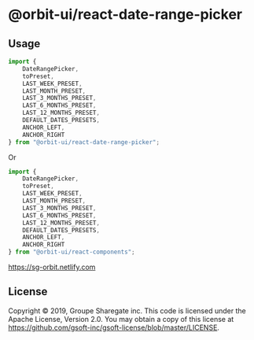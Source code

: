# @orbit-ui/react-date-range-picker

## Usage

```javascript
import { 
    DateRangePicker, 
    toPreset, 
    LAST_WEEK_PRESET, 
    LAST_MONTH_PRESET, 
    LAST_3_MONTHS_PRESET, 
    LAST_6_MONTHS_PRESET, 
    LAST_12_MONTHS_PRESET, 
    DEFAULT_DATES_PRESETS, 
    ANCHOR_LEFT, 
    ANCHOR_RIGHT 
} from "@orbit-ui/react-date-range-picker";
```

Or

```javascript
import { 
    DateRangePicker, 
    toPreset, 
    LAST_WEEK_PRESET, 
    LAST_MONTH_PRESET, 
    LAST_3_MONTHS_PRESET, 
    LAST_6_MONTHS_PRESET, 
    LAST_12_MONTHS_PRESET, 
    DEFAULT_DATES_PRESETS, 
    ANCHOR_LEFT, 
    ANCHOR_RIGHT 
} from "@orbit-ui/react-components";
```

https://sg-orbit.netlify.com

## License

Copyright © 2019, Groupe Sharegate inc. This code is licensed under the Apache License, Version 2.0. You may obtain a copy of this license at https://github.com/gsoft-inc/gsoft-license/blob/master/LICENSE.
